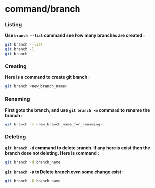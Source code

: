 command/branch
===============

### Listing

**Use `branch --list` command see how many branches are created :**

```bash
git branch --list
git branch -l
git branch
```

### Creating

**Here is a command to create git branch :**
```bash
git branch <new_branch_name>
```

### Renaming

**First goto the branch, and use `git branch -m` command to rename the branch :**
```bash
git branch -m <new_branch_name_for_renaming>
```


### Deleting

**`git branch -d` command to delete branch. If any here is exist then the branch dose not deleting. Here is command :**

```bash
git branch -d branch_name
```

**`git branch -D` to Delete branch even some change exist :**

```bash
git branch -D branch_name
```